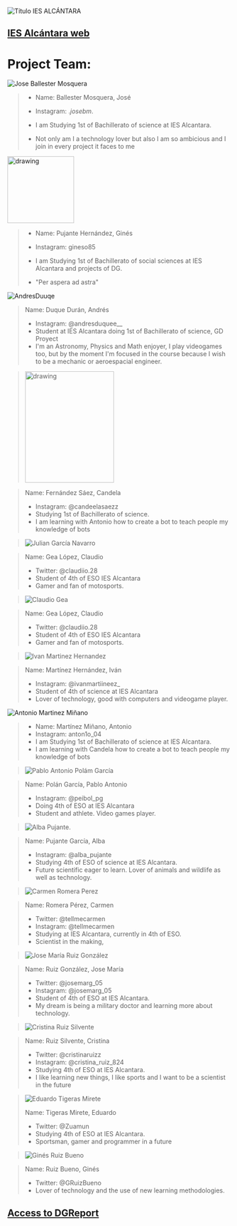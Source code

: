 
![Título IES ALCÁNTARA](/images/LearnToTeach.png)

## [IES Alcántara web]

[IES Alcántara web]: http://www.murciaeduca.es/iesalcantara/sitio/

# Project Team:



> 

![Jose Ballester Mosquera](/images/Ballester2.0.png)


> * Name: Ballester Mosquera, José
> 
> * Instagram: ._josebm_.
> 
> * I am Studying 1st of Bachillerato of science at IES Alcantara.
> 
> * Not only am I a technology lover but also I am so ambicious and I join in every project it faces to me



<img src="/images/fotogines.jpg" alt="drawing" width="150" height="150"/>


> * Name: Pujante Hernández, Ginés
> * Instagram: gineso85
> * I am Studying 1st of Bachillerato of social sciences at IES Alcantara and projects of DG.
> 
> * "Per aspera ad astra"




>
![AndresDuuqe](/images/AndresDuque.jpg)
>

> Name: Duque Durán, Andrés
> * Instagram: @andresduquee__
> * Student at IES Alcantara  doing 1st of Bachillerato of science, GD Proyect
> * I'm an Astronomy, Physics and Math enjoyer, I play videogames too, but by the moment I'm focused in the course because I wish to be a mechanic or aeroespacial engineer.
> 







> <img src="/images/Candela.jpg" alt="drawing" width="200" height="250"/>


> Name: Fernández Sáez, Candela
> * Instagram: @candeelasaezz 
> * Studying 1st of Bachillerato of science.
> * I am learning with Antonio how to create a bot to teach people my knowledge of bots




> ![Julian García Navarro](/images/CGL.png)

> Name: Gea López, Claudio
> * Twitter: @claudiio.28
> * Student of 4th of ESO IES Alcantara
> * Gamer and fan of motosports.
> 





> ![Claudio Gea](/images/CGL.png)

> Name: Gea López, Claudio
> * Twitter: @claudiio.28
> * Student of 4th of ESO IES Alcantara
> * Gamer and fan of motosports.
> 




> ![Ivan Martinez Hernandez](/images/IMH.jpg)

> Name: Martínez Hernández, Iván
> * Instagram: @ivanmartiineez_ 
> * Student of 4th of science at IES Alcantara 
> * Lover of technology, good with computers and videogame player.







![Antonio Martinez Miñano](/images/imageedit_1_3829808925.jpg)

> * Name: Martínez Miñano, Antonio 
> * Instagram: anton1o_04
> * I am Studying 1st of Bachillerato of science at IES Alcantara.
> * I am learning with Candela how to create a bot to teach people my knowledge of bots





> ![Pablo Antonio Polám García](/images/PAPG.png)

> Name: Polán García, Pablo Antonio
> * Instagram: @peibol_pg
> * Doing 4th of ESO  at IES Alcantara
> * Student and athlete. Video games player. 
> 





> ![Alba Pujante](/images/albapujante2.jpg).

> Name: Pujante García, Alba
> * Instagram: @alba_pujante
> * Studying 4th of ESO of science at IES Alcantara.
> * Future scientific eager to learn. Lover of animals and wildlife as well as technology.
> 



> ![Carmen Romera Perez](/images/carmenromera.png)


> Name: Romera Pérez, Carmen
> * Twitter: @tellmecarmen
> * Instagram: @tellmecarmen
> * Studying at IES Alcantara, currently in 4th of ESO.
> * Scientist in the making, 





>  ![Jose María Ruiz González](/images/JMRuiz.png)

> Name: Ruiz González, Jose María
> * Twitter: @josemarg_05 
> * Instagram: @josemarg_05
> * Student of 4th of ESO at IES Alcantara.
> * My dream is being a military doctor and learning more about technology.



> ![Cristina Ruiz Silvente](/images/CRS.jpeg)

> Name: Ruiz Silvente, Cristina
> * Twitter: @cristinaruizz
> * Instagram: @cristina_ruiz_824
> * Studying 4th of ESO at IES Alcantara.
> * I like learning new things, I like sports and I want to be a scientist in the future





> ![Eduardo Tigeras Mirete](/images/20210120_124923.jpg)
> 
> Name: Tigeras Mirete, Eduardo
> * Twitter: @Zuamun
> * Studying 4th of ESO at IES Alcantara.
> * Sportsman, gamer and programmer in a future
> 




> ![Ginés Ruiz Bueno](/images/GRBGD.png)


> Name: Ruiz Bueno, Ginés
> * Twitter: @GRuizBueno
> * Lover of technology and the use of new learning methodologies.
> 



## [Access to DGReport]

[Access to DGReport]: https://github.com/Robotics4Rookies/iesalcantara_20_21/blob/main/DGSpecialist/DGReport.md
